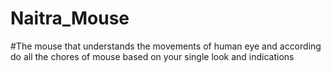 # Naitra_Mouse
#The mouse that understands the movements of human eye and according do all the chores of mouse based on your single look and indications
